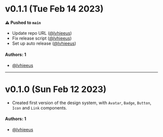 # v0.1.1 (Tue Feb 14 2023)

#### ⚠️ Pushed to `main`

- Update repo URL ([@lvhieeus](https://github.com/lvhieeus))
- Fix release script ([@lvhieeus](https://github.com/lvhieeus))
- Set up auto release ([@lvhieeus](https://github.com/lvhieeus))

#### Authors: 1

- [@lvhieeus](https://github.com/lvhieeus)

---

# v0.1.0 (Sun Feb 12 2023)

- Created first version of the design system, with `Avatar`, `Badge`, `Button`, `Icon` and `Link` components.

#### Authors: 1

- [@lvhieeus](https://github.com/lvhieeus)
